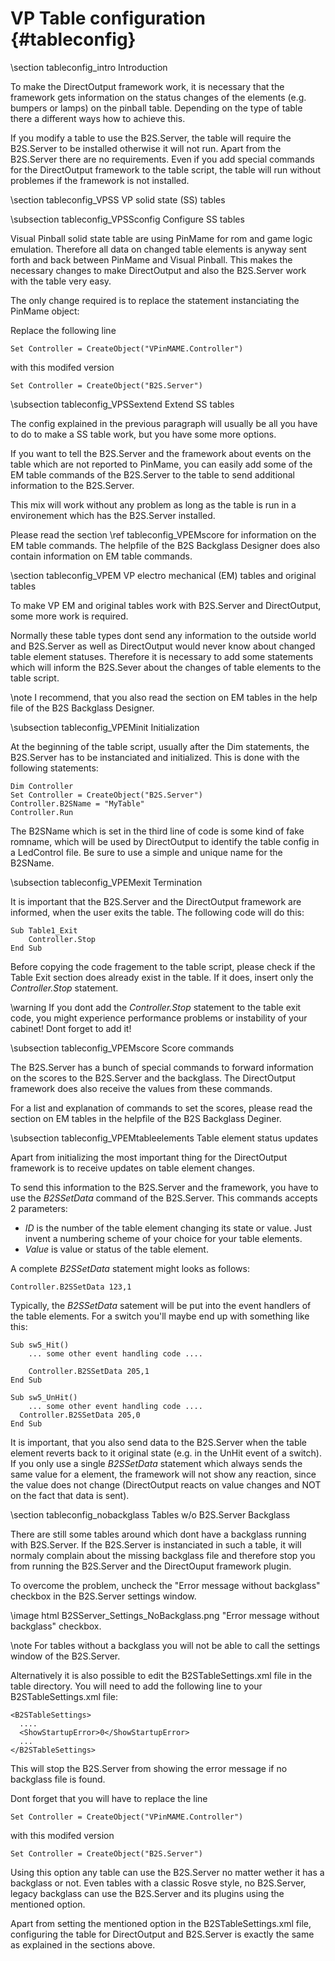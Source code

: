 ﻿VP Table configuration {#tableconfig}
===================

\section tableconfig_intro Introduction

To make the DirectOutput framework work, it is necessary that the framework gets information on the status changes of the elements (e.g. bumpers or lamps) on the pinball table. Depending on the type of table there a different ways how to achieve this.

If you modify a table to use the B2S.Server, the table will require the B2S.Server to be installed otherwise it will not run. Apart from the B2S.Server there are no requirements. Even if you add special commands for the DirectOutput framework to the table script, the table will run without problemes if the framework is not installed.

\section tableconfig_VPSS VP solid state (SS) tables

\subsection tableconfig_VPSSconfig Configure SS tables

Visual Pinball solid state table are using PinMame for rom and game logic emulation. Therefore all data on changed table elements is anyway sent forth and back between PinMame and Visual Pinball. This makes the necessary changes to make DirectOutput and also the B2S.Server work with the table very easy.

The only change required is to replace the statement instanciating the PinMame object:

Replace the following line

~~~~~~~~~~~~~~~{.vbs}
Set Controller = CreateObject("VPinMAME.Controller")     
~~~~~~~~~~~~~~~

with this modifed version

~~~~~~~~~~~~~~~{.vbs}
Set Controller = CreateObject("B2S.Server") 
~~~~~~~~~~~~~~~

\subsection tableconfig_VPSSextend Extend SS tables

The config explained in the previous paragraph will usually be all you have to do to make a SS table work, but you have some more options.

If you want to tell the B2S.Server and the framework about events on the table which are not reported to PinMame, you can easily add some of the EM table commands of the B2S.Server to the table to send additional information to the B2S.Server.

This mix will work without any problem as long as the table is run in a environement which has the B2S.Server installed.

Please read the section \ref tableconfig_VPEMscore for information on the EM table commands. The helpfile of the B2S Backglass Designer does also contain information on EM table commands.


\section tableconfig_VPEM VP electro mechanical (EM) tables and original tables

To make VP EM and original tables work with B2S.Server and DirectOutput, some more work is required. 

Normally these table types dont send any information to the outside world and B2S.Server as well as DirectOutput would never know about changed table element statuses. Therefore it is necessary to add some statements which will inform the B2S.Sever about the changes of table elements to the table script.

\note I recommend, that you also read the section on EM tables in the help file of the B2S Backglass Designer.

\subsection tableconfig_VPEMinit Initialization

At the beginning of the table script, usually after the Dim statements, the B2S.Server has to be instanciated and initialized. This is done with the following statements:

~~~~~~~~~~~~~~~{.vbs}
Dim Controller
Set Controller = CreateObject("B2S.Server")
Controller.B2SName = "MyTable"
Controller.Run
~~~~~~~~~~~~~~~

The B2SName which is set in the third line of code is some kind of fake romname, which will be used by DirectOutput to identify the table config in a LedControl file. Be sure to use a simple and unique name for the B2SName.

\subsection tableconfig_VPEMexit Termination

It is important that the B2S.Server and the DirectOutput framework are informed, when the user exits the table. The following code will do this:

~~~~~~~~~~~~~~~{.vbs}
Sub Table1_Exit
    Controller.Stop
End Sub
~~~~~~~~~~~~~~~

Before copying the code fragement to the table script, please check if the Table Exit section does already exist in the table. If it does, insert only the _Controller.Stop_ statement.

\warning If you dont add the _Controller.Stop_ statement to the table exit code, you might experience performance problems or instability of your cabinet! Dont forget to add it!
 
\subsection tableconfig_VPEMscore Score commands

The B2S.Server has a bunch of special commands to forward information on the scores to the B2S.Server and the backglass. The DirectOutput framework does also receive the values from these commands.

For a list and explanation of commands to set the scores, please read the section on EM tables in the helpfile of the B2S Backglass Deginer.

\subsection tableconfig_VPEMtableelements Table element status updates

Apart from initializing the most important thing for the DirectOutput framework is to receive updates on table element changes.

To send this information to the B2S.Server and the framework, you have to use the _B2SSetData_ command of the B2S.Server. This commands accepts 2 parameters:

* _ID_ is the number of the table element changing its state or value. Just invent a numbering scheme of your choice for your table elements.
* _Value_ is value or status of the table element.

A complete _B2SSetData_ statement might looks as follows:
~~~~~~~~~~~~~~~{.vbs}
Controller.B2SSetData 123,1
~~~~~~~~~~~~~~~

Typically, the _B2SSetData_ satement will be put into the event handlers of the table elements. For a switch you'll maybe end up with something like this:

~~~~~~~~~~~~~~~{.vbs}
Sub sw5_Hit()
    ... some other event handling code ....
    
	Controller.B2SSetData 205,1
End Sub

Sub sw5_UnHit()
    ... some other event handling code ....
  Controller.B2SSetData 205,0
End Sub
~~~~~~~~~~~~~~~

It is important, that you also send data to the B2S.Server when the table element reverts back to it original state (e.g. in the UnHit event of a switch). If you only use a single _B2SSetData_ statement which always sends the same value for a element, the framework will not show any reaction, since the value does not change (DirectOutput reacts on value changes and NOT on the fact that data is sent).


\section tableconfig_nobackglass Tables w/o B2S.Server Backglass

There are still some tables around which dont have a backglass running with B2S.Server. If the B2S.Server is instanciated in such a table, it will normaly complain about the missing backglass file and therefore stop you from running the B2S.Server and the DirectOuput framework plugin.

To overcome the problem, uncheck the "Error message without backglass" checkbox in the B2S.Server settings window.

\image html B2SServer_Settings_NoBackglass.png "Error message without backglass" checkbox.

\note For tables without a backglass you will not be able to call the settings window of the B2S.Server.

Alternatively it is also possible to edit the B2STableSettings.xml file in the table directory. You will need to add the following line to your B2STableSettings.xml file:

~~~~~~~~~~~~~~~{.xml}
<B2STableSettings>
  ....
  <ShowStartupError>0</ShowStartupError>
  ...
</B2STableSettings>
~~~~~~~~~~~~~~~

This will stop the B2S.Server from showing the error message if no backglass file is found.

Dont forget that you will have to replace the line

~~~~~~~~~~~~~~~{.vbs}
Set Controller = CreateObject("VPinMAME.Controller")     
~~~~~~~~~~~~~~~

with this modifed version

~~~~~~~~~~~~~~~{.vbs}
Set Controller = CreateObject("B2S.Server") 
~~~~~~~~~~~~~~~


Using this option any table can use the B2S.Server no matter wether it has a backglass or not. Even tables with a classic Rosve style, no B2S.Server, legacy backglass can use the B2S.Server and its plugins using the mentioned option.

Apart from setting the mentioned option in the B2STableSettings.xml file, configuring the table for DirectOutput and B2S.Server is exactly the same as explained in the sections above.